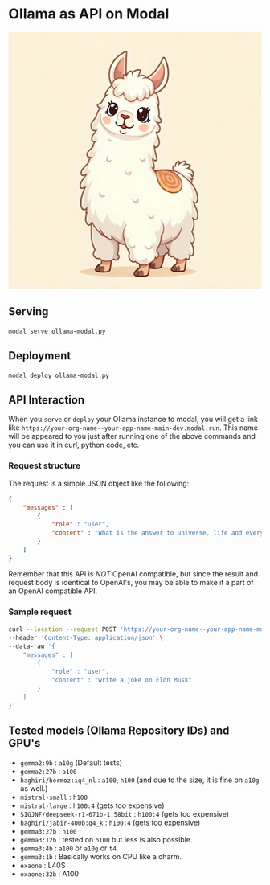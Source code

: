 # Ollama as API on Modal

<p align="center">
    <img src="./llama.jpg" width="512px" height="512px" />
</p>

## Serving 

```
modal serve ollama-modal.py
```

## Deployment

```
modal deploy ollama-modal.py
```

## API Interaction 

When you `serve` or `deploy` your Ollama instance to modal, you will get a link like `https://your-org-name--your-app-name-main-dev.modal.run`. This name will be appeared to you just after running one of the above commands and you can use it in curl, python code, etc. 

### Request structure 

The request is a simple JSON object like the following:

```json
{
    "messages" : [
        {
            "role" : "user",
            "content" : "What is the answer to universe, life and everything?"
        }
    ]
}
```

Remember that this API is _NOT_ OpenAI compatible, but since the result and request body is identical to OpenAI's, you may be able to make it a part of an OpenAI compatible API. 

### Sample request

```bash
curl --location --request POST 'https://your-org-name--your-app-name-main-dev.modal.run' \
--header 'Content-Type: application/json' \
--data-raw '{
    "messages" : [
        {
            "role" : "user",
            "content" : "write a joke on Elon Musk"
        }
    ]
}'
```

## Tested models (Ollama Repository IDs) and GPU's

- `gemma2:9b` : `a10g` (Default tests)
- `gemma2:27b` : `a100`
- `haghiri/hormoz:iq4_nl` : `a100`, `h100` (and due to the size, it is fine on `a10g` as well.)
- `mistral-small` : `h100`
- `mistral-large` : `h100:4` (gets too expensive)
- `SIGJNF/deepseek-r1-671b-1.58bit` : `h100:4` (gets too expensive)
- `haghiri/jabir-400b:q4_k` : `h100:4` (gets too expensive)
- `gemma3:27b` : `h100`
- `gemma3:12b` : tested on `h100` but less is also possible.
- `gemma3:4b` : `a100` or `a10g` or `t4`.
- `gemma3:1b` : Basically works on CPU like a charm.
- `exaone` : L40S
- `exaone:32b` : A100
